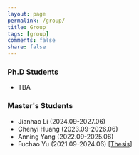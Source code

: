 ```yaml
---
layout: page
permalink: /group/
title: Group
tags: [group]
comments: false
share: false
---
```



        
### Ph.D Students
* TBA
  
### Master's Students
* Jianhao Li (2024.09-2027.06)
* Chenyi Huang (2023.09-2026.06)
* Anning Yang (2022.09-2025.06)
* Fuchao Yu (2021.09-2024.06) <a href="../group/2024-Yu.pdf" class="textlink" target="_blank">[Thesis]</a>

